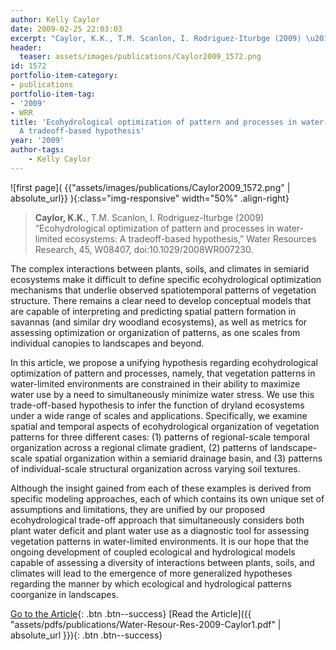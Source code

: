 ```yaml
---
author: Kelly Caylor
date: 2009-02-25 22:03:03
excerpt: "Caylor, K.K., T.M. Scanlon, I. Rodriguez-Iturbge (2009) \u201CEcohydrological optimization of pattern and processes in water-limited ecosystems: A tradeoff-based hypothesis,\u201D Water Resources Research, 45, W08407, doi:10.1029/ 2008WR007230."
header:
  teaser: assets/images/publications/Caylor2009_1572.png
id: 1572
portfolio-item-category:
- publications
portfolio-item-tag:
- '2009'
- WRR
title: 'Ecohydrological optimization of pattern and processes in water-limited ecosystems:
  A tradeoff-based hypothesis'
year: '2009'
author-tags:
    - Kelly Caylor
---
```


![first page]( {{"assets/images/publications/Caylor2009_1572.png" | absolute_url}} ){:class="img-responsive" width="50%" .align-right}

> **Caylor, K.K.**, T.M. Scanlon, I. Rodriguez-Iturbge (2009) “Ecohydrological optimization of pattern and processes in water-limited ecosystems: A tradeoff-based hypothesis,” Water Resources Research, 45, W08407, doi:10.1029/2008WR007230.


The complex interactions between plants, soils, and climates in semiarid ecosystems make it difficult to define specific ecohydrological optimization mechanisms that underlie observed spatiotemporal patterns of vegetation structure. There remains a clear need to develop conceptual models that are capable of interpreting and predicting spatial pattern formation in savannas (and similar dry woodland ecosystems), as well as metrics for assessing optimization or organization of patterns, as one scales from individual canopies to landscapes and beyond. 

In this article, we propose a unifying hypothesis regarding ecohydrological optimization of pattern and processes, namely, that vegetation patterns in water-limited environments are constrained in their ability to maximize water use by a need to simultaneously minimize water stress. We use this trade-off-based hypothesis to infer the function of dryland ecosystems under a wide range of scales and applications. Specifically, we examine spatial and temporal aspects of ecohydrological organization of vegetation patterns for three different cases: (1) patterns of regional-scale temporal organization across a regional climate gradient, (2) patterns of landscape-scale spatial organization within a semiarid drainage basin, and (3) patterns of individual-scale structural organization across varying soil textures. 

Although the insight gained from each of these examples is derived from specific modeling approaches, each of which contains its own unique set of assumptions and limitations, they are unified by our proposed ecohydrological trade-off approach that simultaneously considers both plant water deficit and plant water use as a diagnostic tool for assessing vegetation patterns in water-limited environments. It is our hope that the ongoing development of coupled ecological and hydrological models capable of assessing a diversity of interactions between plants, soils, and climates will lead to the emergence of more generalized hypotheses regarding the manner by which ecological and hydrological patterns coorganize in landscapes.


[Go to the Article](http://dx.doi.org/10.1029/2008WR007230){: .btn .btn--success} [Read the Article]({{ "assets/pdfs/publications/Water-Resour-Res-2009-Caylor1.pdf" | absolute_url }}){: .btn .btn--success}